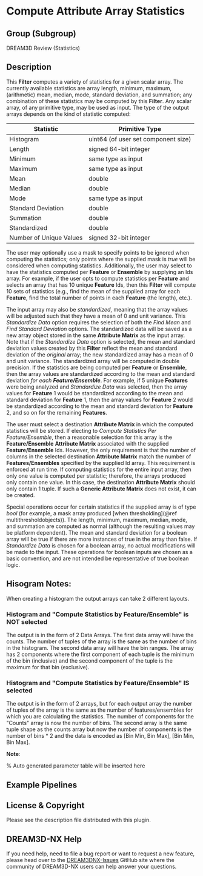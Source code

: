 # Compute Attribute Array Statistics

## Group (Subgroup)

DREAM3D Review (Statistics)

## Description

This **Filter** computes a variety of statistics for a given scalar array.  The currently available statistics are array length, minimum, maximum, (arithmetic) mean, median, mode, standard deviation, and summation; any combination of these statistics may be computed by this **Filter**.  Any scalar array, of any primitive type, may be used as input.  The type of the output arrays depends on the kind of statistic computed:

| Statistic               | Primitive Type                      |
|-------------------------|-------------------------------------|
| Histogram               | uint64 (of user set component size) |
| Length                  | signed 64-bit integer               |
| Minimum                 | same type as input                  |
| Maximum                 | same type as input                  |
| Mean                    | double                              |
| Median                  | double                              |
| Mode                    | same type as input                  |
| Standard Deviation      | double                              |
| Summation               | double                              |
| Standardized            | double                              |
| Number of Unique Values | signed 32-bit integer               |

The user may optionally use a mask to specify points to be ignored when computing the statistics; only points where the supplied mask is *true* will be considered when computing statistics.  Additionally, the user may select to have the statistics computed per **Feature** or **Ensemble** by supplying an Ids array.  For example, if the user opts to compute statistics per **Feature** and selects an array that has 10 unique **Feature** Ids, then this **Filter** will compute 10 sets of statistics (e.g., find the mean of the supplied array for each **Feature**, find the total number of points in each **Feature** (the length), etc.).  

The input array may also be *standardized*, meaning that the array values will be adjusted such that they have a mean of 0 and unit variance.  This *Standardize Data* option requires the selection of both the *Find Mean* and *Find Standard Deviation* options.  The standardized data will be saved as a new array object stored in the same **Attribute Matrix** as the input array.  Note that if the *Standardize Data* option is selected, the mean and standard deviation values created by this **Filter** reflect the mean and standard deviation of the *original* array; the new standardized array has a mean of 0 and unit variance.  The standardized array will be computed in double precision.  If the statistics are being computed per **Feature** or **Ensemble**, then the array values are standardized according to the mean and standard deviation *for each **Feature/Ensemble***.  For example, if 5 unique **Features** were being analyzed and *Standardize Data* was selected, then the array values for **Feature** 1 would be standardized according to the mean and standard deviation for **Feature** 1, then the array values for **Feature** 2 would be standardized according to the mean and standard deviation for **Feature** 2, and so on for the remaining **Features**.  

The user must select a destination **Attribute Matrix** in which the computed statistics will be stored.  If electing to *Compute Statistics Per Feature/Ensemble*, then a reasonable selection for this array is the **Feature/Ensemble** **Attribute Matrix** associated with the supplied **Feature/Ensemble** Ids.  However, the only requirement is that the number of columns in the selected destination **Attribute Matrix** match the number of **Features/Ensembles** specified by the supplied Id array.  This requirement is enforced at run time.  If computing statistics for the entire input array, then only one value is computed per statistic; therefore, the arrays produced only contain one value.  In this case, the destination **Attribute Matrix** should only contain 1 tuple.  If such a **Generic Attribute Matrix** does not exist, it can be created.

Special operations occur for certain statistics if the supplied array is of type *bool* (for example, a mask array produced [when thresholding](@ref multithresholdobjects)).  The length, minimum, maximum, median, mode, and summation are computed as normal (although the resulting values may be platform dependent).  The mean and standard deviation for a boolean array will be true if there are more instances of true in the array than false.  If *Standardize Data* is chosen for a boolean array, no actual modifications will be made to the input.  These operations for boolean inputs are chosen as a basic convention, and are not intended be representative of true boolean logic.


## Hisogram Notes: 

When creating a histogram the output arrays can take 2 different layouts.

### Histogram and "Compute Statistics by Feature/Ensemble" is NOT selected

The output is in the form of 2 Data Arrays. The first data array will have the counts. The number of tuples of the array is
the same as the number of bins in the histogram. The second data array will have the bin ranges. The array has 2 components 
where the first component of each tuple is the minimum of the bin (inclusive) and the second component of the tuple
is the maximum for that bin (exclusive).

### Histogram and "Compute Statistics by Feature/Ensemble" IS selected

The output is in the form of 2 arrays, but for each output array the number of tuples of the array
is the same as the number of features/ensembles for which you are calculating the statistics. The number of components
for the "Counts" array is now the number of bins. The second array is the same tuple shape as the
counts array but now the number of components is the number of bins * 2 and the data 
is encoded as [Bin Min, Bin Max], [Bin Min, Bin Max].

**Note**: 

% Auto generated parameter table will be inserted here

## Example Pipelines

## License & Copyright

Please see the description file distributed with this plugin.

## DREAM3D-NX Help

If you need help, need to file a bug report or want to request a new feature, please head over to the [DREAM3DNX-Issues](https://github.com/BlueQuartzSoftware/DREAM3DNX-Issues/discussions) GitHub site where the community of DREAM3D-NX users can help answer your questions.
